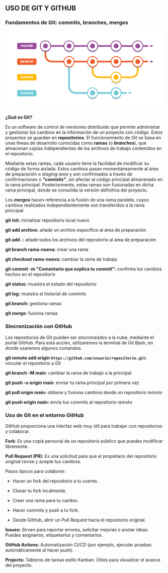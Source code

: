 ## USO DE GIT Y GITHUB

### Fundamentos de Git: commits, branches, merges

<div style="text-align: center;">
  <img src="ramas.png" alt="ramas" width="500"/>
</div>

**¿Qué es Git?**

Es un software de control de versiones distribuido que permite administrar y gestionar los cambios en la información de un proyecto con código. Estos proyectos se guardan en **repositorios**. El funcionamiento de Git se basa en unas líneas de desarrollo conocidas como **ramas** (o ***branches***), que almacenan copias independientes de los archivos de trabajo contenidos en el repositorio.

Mediante estas ramas, cada usuario tiene la facilidad de modificar su código de forma aislada. Estos cambios pasan momentáneamente al área de preparación o *staging area* y son confirmados a través de confirmaciones o ***"commits"***, sin afectar al código principal almacenado en la rama principal. Posteriormente, estas ramas son fusionadas en dicha rama principal, donde se consolida la versión definitiva del proyecto.

Los ***merges*** hacen referencia a la fusión de una rama paralela, cuyos cambios realizados independientemente son transferidos a la rama principal.

**git init:** inicializar repositorio local nuevo

**git add archivo:** añade un archivo específico al área de preparación

**git add .:** añade todos los archivos del repositorio al área de preparación

**git branch rama-nueva:** crear una rama

**git checkout rama-nueva:** cambiar la rama de trabajo

**git commit -m "Comentario que explica tu commit":** confirma los cambios hechos en el repositorio

**git status:** muestra el estado del repositorio

**git log:** muestra el historial de commits

**git branch:** gestiona ramas

**git merge:** fusiona ramas

### Sincronización con GitHub

Los repositorios de Git pueden ser sincronizados a la nube, mediante el portal GitHub. Para esta acción, utilizaremos la terminal de Git Bash, en donde usaremos algunos comandos.

**git remote add origin `https://github.com/usuario/repositorio.git`:** vincular el repositorio a Git

**git branch -M main**: cambiar la rama de trabajo a la principal

**git push -u origin main**: enviar tu rama principal por primera vez

**git pull origin main:** obtiene y fusiona cambios desde un repositorio remoto

**git push origin main:** envía tus commits al repositorio remoto

### Uso de Git en el entorno GitHub

GitHub proporciona una interfaz web muy útil para trabajar con repositorios y colaborar.

**Fork**: Es una copia personal de un repositorio público que puedes modificar libremente.

**Pull Request (PR)**: Es una solicitud para que el propietario del repositorio original revise y acepte tus cambios.

Pasos típicos para colaborar:

- Hacer un fork del repositorio a tu cuenta.

- Clonar tu fork localmente.

- Crear una rama para tu cambio.

- Hacer commits y push a tu fork.

- Desde GitHub, abrir un *Pull Request* hacia el repositorio original.

**Issues:** Sirven para reportar errores, solicitar mejoras o anotar ideas. Puedes asignarlos, etiquetarlos y comentarlos.

**GitHub Actions:** Automatización CI/CD (por ejemplo, ejecutar pruebas automáticamente al hacer push).

**Projects:** Tableros de tareas estilo Kanban. Útiles para visualizar el avance del proyecto.